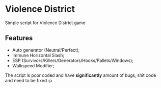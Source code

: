 # Violence District

Simple script for Violence District game

## Features
 - Auto generator (Neutral/Perfect);
 - Immune Horizontal Slash;
 - ESP (Survivors/Killers/Generators/Hooks/Pallets/Windows);
 - Walkspeed Modifier;

The script is poor coded and have **significantly** amount of bugs, shit code and need to be fixed :p
